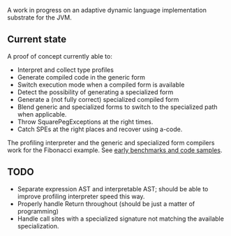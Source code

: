 A work in progress on an adaptive dynamic language implementation substrate for
the JVM.

## Current state

A proof of concept currently able to:

  * Interpret and collect type profiles
  * Generate compiled code in the generic form
  * Switch execution mode when a compiled form is available 
  * Detect the possibility of generating a specialized form
  * Generate a (not fully correct) specialized compiled form
  * Blend generic and specialized forms to switch to the
    specialized path when applicable.
  * Throw SquarePegExceptions at the right times.
  * Catch SPEs at the right places and recover using a-code. 

The profiling interpreter and the generic and specialized form compilers work
for the Fibonacci example. See [early benchmarks and code samples](doc/perf-observations.md).

## TODO

  * Separate expression AST and interpretable AST; should be able to improve profiling interpreter speed this way.
  * Properly handle Return throughout (should be just a matter of programming)
  * Handle call sites with a specialized signature not matching the available specialization.

